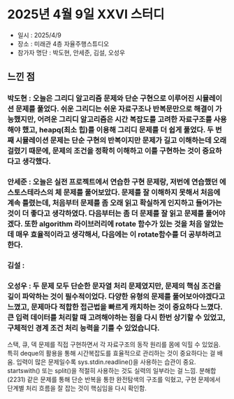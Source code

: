# 2025년 4월 9일 XXVI 스터디

- 일시 : 2025/4/9
- 장소 : 미래관 4층 자율주행스튜디오
- 참가자 명단 : 박도현, 안세준, 김설, 오성우

## 느낀 점

### 박도현 : 오늘은 그리디 알고리즘 문제와 단순 구현으로 이루어진 시뮬레이션 문제를 풀었다. 쉬운 그리디는 쉬운 자료구조나 반복문만으로 해결이 가능했지만, 어려운 그리디 알고리즘은 시간 복잡도를 고려한 자료구조를 사용해야 했고, heapq(최소 힙)를 이용해 그리디 문제를 더 쉽게 풀었다. 두 번째 시뮬레이션 문제는 단순 구현의 반복이지만 문제가 길고 이해하는데 오래 걸렸기 때문에, 문제의 조건을 정확히 이해하고 이를 구현하는 것이 중요하다고 생각했다.

### 안세준 : 오늘은 실전 프로젝트에서 연습한 구현 문제랑, 저번에 연습했던 에스토스테라스의 체 문제를 풀어보았다. 문제를 잘 이해하지 못해서 처음에 계속 틀렸는데, 처음부터 문제를 좀 오래 읽고 확실하게 인지하고 들어가는 것이 더 좋다고 생각하였다. 다음부터는 좀 더 문제를 잘 읽고 문제를 풀어야겠다. 또한 algorithm 라이브러리에 rotate 함수가 있는 것을 처음 알았는데 매우 효율적이라고 생각해서, 다음에는 이 rotate함수를 더 공부하려고 한다.

### 김설 : 

### 오성우 : 두 문제 모두 단순한 문자열 처리 문제였지만, 문제의 핵심 조건을 깊이 파악하는 것이 필수적이었다. 다양한 유형의 문제를 풀어보아야겠다고 느꼈고, 문제마다 적합한 접근법을 빠르게 캐치하는 것이 중요하다 느꼈다. 큰 입력 데이터를 처리할 때 고려해야하는 점을 다시 한번 상기할 수 있었고, 구체적인 경계 조건 처리 능력을 기를 수 있었습니다.


스택, 큐, 덱 문제를 직접 구현하면서 각 자료구조의 동작 원리를 몸에 익힐 수 있었음.
특히 deque의 활용을 통해 시간복잡도를 효율적으로 관리하는 것이 중요하다는 걸 배움.
입력이 많은 문제일수록 sys.stdin.readline()을 사용하는 습관이 중요.
startswith() 또는 split()을 적절히 사용하는 것도 실력의 일부라는 걸 느낌.
분해합(2231) 같은 문제를 통해 단순 반복을 통한 완전탐색의 구조를 익혔고, 구현 문제에서 단계별 처리 흐름을 잘 잡는 것이 핵심임을 다시 확인함.
